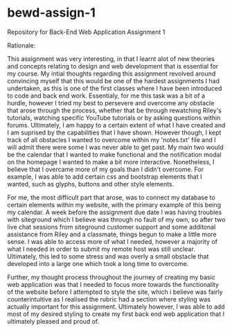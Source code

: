 # bewd-assign-1
Repository for Back-End Web Application Assignment 1


Rationale:

This assignment was very interesting, in that I learnt alot of new theories and concepts relating to design and web development that is essential for my course. My intial thoughts regarding this assignment revolved around convincing myself that this would be one of the hardest assignments I had undertaken, as this is one of the first classes where I have been introduced to code and back end work. Essentialy, for me this task was a bit of a hurdle, however I tried my best to persevere and overcome any obstacle that arose through the process, whether that be through rewatching Riley's tutorials, watching specific YouTube tutorials or by asking questions within forums. Ultimately, I am happy to a certain extent of what I have created and I am suprised by the capabilities that I have shown. However though, I kept track of all obstacles I wanted to overcome within my 'notes.txt' file and I will admit there were some I was never able to get past. My main two would be the calendar that I wanted to make functional and the notification modal on the homepage I wanted to make a bit more interactive. Nonetheless, I believe that I overcame more of my goals than I didn't overcome. For example, I was able to add certain css and bootstrap elements that I wanted, such as glyphs, buttons and other style elements. 

For me, the most difficult part that arose, was to connect my database to certain elements within my website, with the primary example of this being my calendar. A week before the assignment due date I was having troubles with siteground which I believe was through no fault of my own, so after two live chat sessions from siteground customer support and some additonal assistance from Riley and a classmate, things begun to make a little more sense. I was able to access more of what I needed, however a majority of what I needed in order to submit my remote host was still unclear. Ultimately, this led to some stress and was overly a small obstacle that developed into a large one which took a long time to overcome. 

Further, my thought process throughout the journey of creating my basic web application was that I needed to focus more towards the functionality of the website before I attempted to style the site, which i believe was fairly counterintuitive as I realised the rubric had a section where styling was actually important for this assignment. Ultimately however, I was able to add most of my desired styling to create my first back end web application that I ultimately pleased and proud of.

